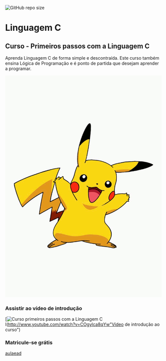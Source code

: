 ![GitHub repo size](https://img.shields.io/github/repo-size/LUIZ919117215/c)
# Linguagem C
## Curso - Primeiros passos com a Linguagem C
Aprenda Linguagem C de forma simple e descontraída. Este curso também ensina Lógica de Programação e é ponto de partida que desejam aprender a programar.

![Pikachu Dançando](https://github.com/LUIZ919117215/c/blob/main/Pikachu.gif)
### Assistir ao vídeo de introdução
[![Curso primeiros passos com a Linguagem C](http://img.youtube.com/vi/COgy1ca8qYw/0.jpg)l(http://www.youtube.com/watch?v=COgylca8qYw"Vídeo de introdução ao curso")
### Matricule-se grátis
[aulaead](https://www.aulaead.com/courses/curso-gratis-linguagem-c)
